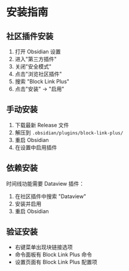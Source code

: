 # 安装指南

## 社区插件安装

1. 打开 Obsidian 设置
2. 进入"第三方插件"
3. 关闭"安全模式"
4. 点击"浏览社区插件"
5. 搜索 "Block Link Plus"
6. 点击"安装" → "启用"

## 手动安装

1. 下载最新 Release 文件
2. 解压到 `.obsidian/plugins/block-link-plus/`
3. 重启 Obsidian
4. 在设置中启用插件

## 依赖安装

时间线功能需要 Dataview 插件：

1. 在社区插件中搜索 "Dataview"
2. 安装并启用
3. 重启 Obsidian

## 验证安装

- 右键菜单出现块链接选项
- 命令面板有 Block Link Plus 命令
- 设置页面有 Block Link Plus 配置项